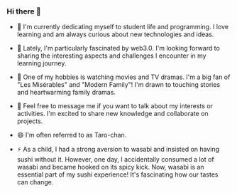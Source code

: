 ### Hi there 👋


- 🔭 I'm currently dedicating myself to student life and programming. I love learning and am always curious about new technologies and ideas.

- 🌱 Lately, I'm particularly fascinated by web3.0. I'm looking forward to sharing the interesting aspects and challenges I encounter in my learning journey.

- 👯 One of my hobbies is watching movies and TV dramas. I'm a big fan of "Les Misérables" and "Modern Family"! I'm drawn to touching stories and heartwarming family dramas.

- 💬 Feel free to message me if you want to talk about my interests or activities. I'm excited to share new knowledge and collaborate on projects.

- 😄 I'm often referred to as Taro-chan.

- ⚡  As a child, I had a strong aversion to wasabi and insisted on having sushi without it. However, one day, I accidentally consumed a lot of wasabi and became hooked on its spicy kick. Now, wasabi is an essential part of my sushi experience! It's fascinating how our tastes can change.
